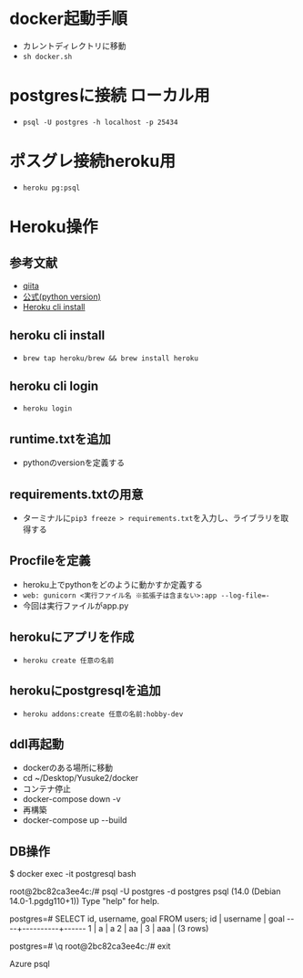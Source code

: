 # docker起動手順
- カレントディレクトリに移動
- ```sh docker.sh```

# postgresに接続 ローカル用
- ```psql -U postgres -h localhost -p 25434```

# ポスグレ接続heroku用
- ```heroku pg:psql```



# Heroku操作
## 参考文献

- [qiita](https://qiita.com/BanaoLihua/items/8a12b6f9c9f3289efcf5)
- [公式(python version)](https://devcenter.heroku.com/ja/articles/python-support)
- [Heroku cli install](https://devcenter.heroku.com/ja/articles/heroku-cli)

## heroku cli install
- ```​brew tap heroku/brew && brew install heroku```

## heroku cli login
- ```heroku login```

## runtime.txtを追加
- pythonのversionを定義する

## requirements.txtの用意
- ターミナルに```pip3 freeze > requirements.txt```を入力し、ライブラリを取得する

## Procfileを定義
- heroku上でpythonをどのように動かすか定義する
- ```web: gunicorn <実行ファイル名 ※拡張子は含まない>:app --log-file=-```
- 今回は実行ファイルがapp.py

## herokuにアプリを作成
- ```heroku create 任意の名前```

## herokuにpostgresqlを追加
- ```heroku addons:create 任意の名前:hobby-dev```

## ddl再起動
- dockerのある場所に移動
- cd ~/Desktop/Yusuke2/docker 
- コンテナ停止
- docker-compose down -v
- 再構築
- docker-compose up --build


## DB操作
$ docker exec -it postgresql bash

root@2bc82ca3ee4c:/# psql -U postgres -d postgres
psql (14.0 (Debian 14.0-1.pgdg110+1))
Type "help" for help.

postgres=# SELECT id, username, goal FROM users;
 id | username | goal 
----+----------+------
  1 | a        | a
  2 | aa       | 
  3 | aaa      | 
(3 rows)

postgres=# \q
root@2bc82ca3ee4c:/# exit

Azure
psql




